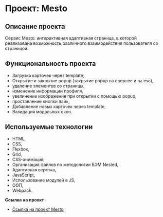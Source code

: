 # Проект: Mesto

## Описание проекта
Сервис Mesto: интерактивная адаптивная страница, в которой реализована возможность различного взаимодействия пользователя со страницой.

## Функциональность проекта
* Загрузка карточек через template,
* Открытие и закрытие popup (закрытие popup на оверлее и на esc), 
* удаление элементов со страницы,
* изменение информации профиля, 
* увеличение изображения при открытии с помощью popup, 
* проставление кнопки лайк,
* Добавление новых карточек через template,
* Валидация модальных окон.

## Используемые технологии
* HTML,
* CSS,
* Flexbox,
* Grid,
* CSS-анимация,
* Организация файлов по методологии БЭМ Nested,
* Адаптивная верстка,
* JavaScript,
* Использование модулей в JS,
* ООП,
* Webpack.

**Ссылка на проект**

* [Ссылка на проект Mesto](git+https://github.com/archi314/mesto.git)
